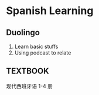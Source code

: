 # Spanish Learning

## Duolingo

1. Learn basic stuffs
2. Using podcast to relate

## TEXTBOOK

现代西班牙语 1-4 册
